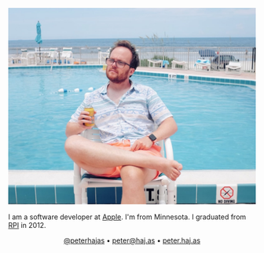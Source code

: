 ![Peter looking cool in front of a pool](media/peter_pool.jpg "Peter looking cool in front of a pool")

I am a software developer at [Apple](http://apple.com). I'm from Minnesota. I graduated from [RPI](http://rpi.edu) in 2012.

<center>
<span class='contact' id='contact_twitter'><a href="http://twitter.com/peterhajas">@peterhajas</a></span>
•
<span class='contact' id='contact_email'><a href='mailto:peter@haj.as'>peter@haj.as</a></span>
•
<span class='contact' id='contact_web'><a href='/'>peter.haj.as</a></span>
</center>

